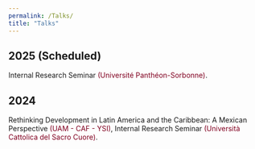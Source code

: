```yaml
---
permalink: /Talks/
title: "Talks"
---
```


## 2025 (Scheduled)

Internal Research Seminar <a href="https://internalsem.wordpress.com/" 
       style="color: #800020; text-decoration: none;" 
       target="_blank">(Université Panthéon-Sorbonne)</a>.

## 2024

Rethinking Development in Latin America and the Caribbean: A Mexican Perspective <a href="https://www.gob.mx/sre/prensa/jovenes-investigadores-de-tres-continentes-proponen-soluciones-a-desafios-de-america-latina-y-el-caribe?idiom=es" 
       style="color: #800020; text-decoration: none;" 
       target="_blank">(UAM - CAF - YSI)</a>, Internal Research Seminar <a href="https://dipartimenti.unicatt.it/politica_economica?rdeLocaleAttr=en" 
       style="color: #800020; text-decoration: none;" 
       target="_blank">(Università Cattolica del Sacro Cuore)</a>. 